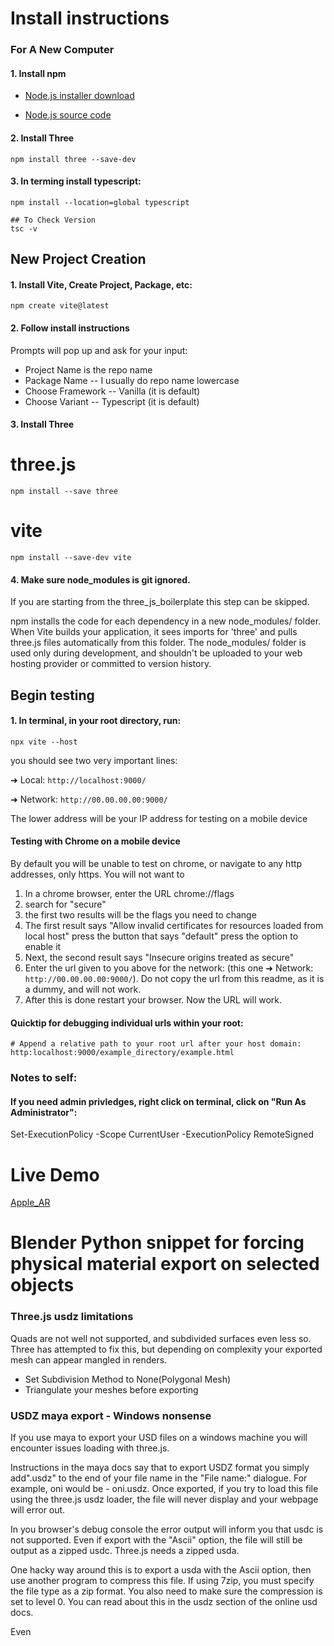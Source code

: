 

# Install instructions

### For A New Computer ###

#### 1. Install npm ####

* [Node.js installer download](https://nodejs.org/en/download/package-manager)

* [Node.js source code](https://github.com/nodesource/distributions)

#### 2.  Install Three ####
    npm install three --save-dev

#### 3.  In terming install typescript: ####
    npm install --location=global typescript

    ## To Check Version
    tsc -v

## New Project Creation

#### 1. Install Vite, Create Project, Package, etc: ####
    npm create vite@latest

#### 2. Follow install instructions
Prompts will pop up and ask for your input:
* Project Name is the repo name
* Package Name -- I usually do repo name lowercase
* Choose Framework -- Vanilla (it is default)
* Choose Variant -- Typescript (it is default)
####

#### 3. Install Three

# three.js
    npm install --save three

# vite
    npm install --save-dev vite

#### 4. Make sure node_modules is git ignored.
If you are starting from the three_js_boilerplate this step can be skipped.

npm installs the code for each dependency in a new node_modules/ folder. When Vite builds your application, it sees imports for 'three' and pulls three.js files automatically from this folder. The node_modules/ folder is used only during development, and shouldn't be uploaded to your web hosting provider or committed to version history.

## Begin testing

#### 1.  In terminal, in your root directory, run:
    npx vite --host

you should see two very important lines:

  ➜  Local:   `http://localhost:9000/`
  
  ➜  Network: `http://00.00.00.00:9000/`

The lower address will be your IP address for testing on a mobile device

####  Testing with Chrome on a mobile device
By default you will be unable to test on chrome, or navigate to any http addresses, only https.  You will not want to 

1. In a chrome browser, enter the URL chrome://flags
2. search for "secure"
3. the first two results will be the flags you need to change
4. The first result says "Allow invalid certificates for resources loaded from local host" press the button that says "default" press the option to enable it
5. Next, the second result says "Insecure origins treated as secure"
6. Enter the url given to you above for the network:
(this one ➜  Network: `http://00.00.00.00:9000/`).  Do not copy the url from this readme, as it is a dummy, and will not work.
7. After this is done restart your browser. Now the URL will work.


#### Quicktip for debugging individual urls within your root:

    # Append a relative path to your root url after your host domain:
    http:localhost:9000/example_directory/example.html



### Notes to self:
#### If you need admin privledges, right click on terminal, click on "Run As Administrator":
Set-ExecutionPolicy -Scope CurrentUser -ExecutionPolicy RemoteSigned


# Live Demo
[Apple_AR](https://rotoslinger.github.io/Apple_AR/)

# Blender Python snippet for forcing physical material export on selected objects

<!-- import bpy

mesh_objs = [ob for ob in bpy.context.selected_objects if ob.type == 'MESH']
print(mesh_objs)

for mesh in mesh_objs:
    mat = mesh.data.materials[0] 
    mat.node_tree.nodes["Principled BSDF"].inputs[17].default_value = 0.2
 -->


### Three.js usdz limitations
Quads are not well not supported, and subdivided surfaces even less so. Three has attempted to fix this, but depending on complexity your exported mesh can appear mangled in renders.

* Set Subdivision Method to None(Polygonal Mesh)
* Triangulate your meshes before exporting

### USDZ maya export - Windows nonsense ####

If you use maya to export your USD files on a windows machine you will encounter issues loading with three.js.

Instructions in the maya docs say that to export USDZ format you simply add".usdz" to the end of your file name in the "File name:" dialogue.  For example, oni would be - oni.usdz. Once exported, if you try to load this file using the three.js usdz loader, the file will never display and your webpage will error out.

In you browser's debug console the error output will inform you that usdc is not supported. Even if export with the "Ascii" option, the file will still be output as a zipped usdc.  Three.js needs a zipped usda.

One hacky way around this is to export a usda with the Ascii option, then use another program to compress this file.  If using 7zip, you must specify the file type as a zip format.  You also need to make sure the compression is set to level 0.  You can read about this in the usdz section of the online usd docs.

Even 
